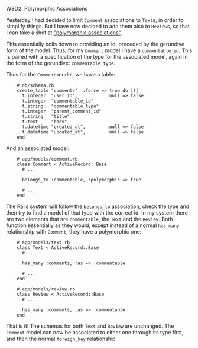 W8D2: Polymorphic Associations

Yesterday I had decided to limit `Comment` associations to `Text`s, in order to simplify things. But I have now decided to add them also to `Review`s, so that I can take a shot at ["polymorphic associations"](http://guides.rubyonrails.org/v3.2.14/association_basics.html#polymorphic-associations).

This essentially boils down to providing an id, preceded by the gerundive form of the model. Thus, for my `Comment` model I have a `commentable_id`. This is paired with a specification of the type for the associated model, again in the form of the gerundive: `commentable_type`.

Thus for the `Comment` model, we have a table:

        # db/schema.rb
        create_table "comments", :force => true do |t|
          t.integer  "user_id",           :null => false
          t.integer  "commentable_id"
          t.string   "commentable_type"
          t.integer  "parent_comment_id"
          t.string   "title"
          t.text     "body"
          t.datetime "created_at",        :null => false
          t.datetime "updated_at",        :null => false
        end

And an associated model:

        # app/models/comment.rb
        class Comment < ActiveRecord::Base
          # ...

          belongs_to :commentable, :polymorphic => true

          # ...
        end

The Rails system will follow the `belongs_to` association, check the type and then try to find a model of that type with the correct id. In my system there are two elements that are `commentable`, the `Text` and the `Review`. Both function essentially as they would, except instead of a normal `has_many` relationship with `Comment`, they have a polymorphic one:

        # app/models/text.rb
        class Text < ActiveRecord::Base
          # ...

          has_many :comments, :as => :commentable

          # ...
        end

        # app/models/review.rb
        class Review < ActiveRecord::Base
          # ...

          has_many :comments, :as => :commentable
        end

That is it! The schemas for both `Text` and `Review` are unchanged. The `Comment` model can now be associated to either one through its type first, and then the normal `foreign_key` relationship.
